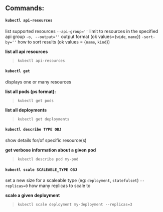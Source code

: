 

## Commands:

#### `kubectl api-resources`
list supported resources
`--api-group=''`
	limit to resources in the specified api group
`-o, --output=''`
	output format  (ok values={`wide`, `name`})
`-sort-by=''`
	how to sort results (ok values = {`name`, `kind`})

**list all api resources**
>  `kubectl api-resources`

#### `kubectl get`
displays one or many resources

**list all pods (ps format):**
>  `kubectl get pods`

**list all deployments**
>  `kubectl get deployments`


#### `kubectl describe TYPE OBJ `
show details for/of specific resource(s)

**get verbose information about a given pod**
>  `kubectl describe pod my-pod`

#### `kubectl scale SCALEABLE_TYPE OBJ`
set a new size for a scaleable type (eg: `deployment`, `statefulset`)
`--replicas=0`
	how many replicas to scale to

**scale a given deployment**
>  `kubectl scale deployment my-deployment --replicas=3` 


